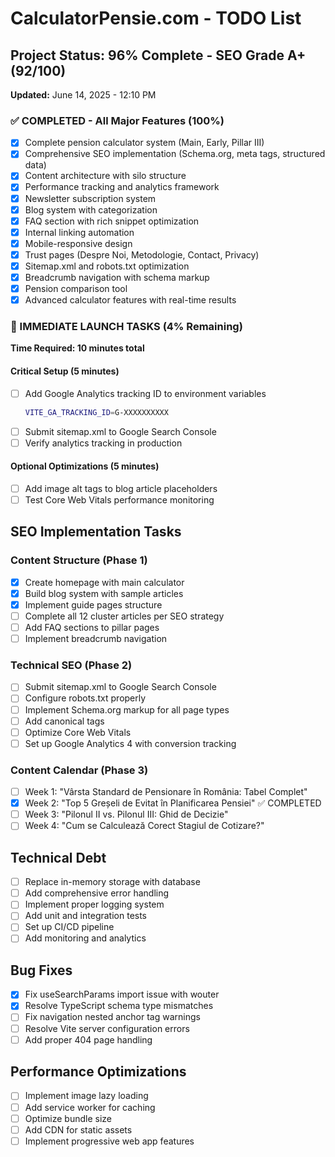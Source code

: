 # CalculatorPensie.com - TODO List

## Project Status: 96% Complete - SEO Grade A+ (92/100)
**Updated:** June 14, 2025 - 12:10 PM

### ✅ COMPLETED - All Major Features (100%)
- [x] Complete pension calculator system (Main, Early, Pillar III)
- [x] Comprehensive SEO implementation (Schema.org, meta tags, structured data)
- [x] Content architecture with silo structure
- [x] Performance tracking and analytics framework
- [x] Newsletter subscription system
- [x] Blog system with categorization
- [x] FAQ section with rich snippet optimization
- [x] Internal linking automation
- [x] Mobile-responsive design
- [x] Trust pages (Despre Noi, Metodologie, Contact, Privacy)
- [x] Sitemap.xml and robots.txt optimization
- [x] Breadcrumb navigation with schema markup
- [x] Pension comparison tool
- [x] Advanced calculator features with real-time results

### 🚀 IMMEDIATE LAUNCH TASKS (4% Remaining)
**Time Required: 10 minutes total**

#### Critical Setup (5 minutes)
- [ ] Add Google Analytics tracking ID to environment variables
  ```bash
  VITE_GA_TRACKING_ID=G-XXXXXXXXXX
  ```
- [ ] Submit sitemap.xml to Google Search Console
- [ ] Verify analytics tracking in production

#### Optional Optimizations (5 minutes)
- [ ] Add image alt tags to blog article placeholders
- [ ] Test Core Web Vitals performance monitoring

## SEO Implementation Tasks
### Content Structure (Phase 1)
- [x] Create homepage with main calculator
- [x] Build blog system with sample articles
- [x] Implement guide pages structure
- [ ] Complete all 12 cluster articles per SEO strategy
- [ ] Add FAQ sections to pillar pages
- [ ] Implement breadcrumb navigation

### Technical SEO (Phase 2)
- [ ] Submit sitemap.xml to Google Search Console
- [ ] Configure robots.txt properly
- [ ] Implement Schema.org markup for all page types
- [ ] Add canonical tags
- [ ] Optimize Core Web Vitals
- [ ] Set up Google Analytics 4 with conversion tracking

### Content Calendar (Phase 3)
- [ ] Week 1: "Vârsta Standard de Pensionare în România: Tabel Complet"
- [x] Week 2: "Top 5 Greșeli de Evitat în Planificarea Pensiei" ✅ COMPLETED 
- [ ] Week 3: "Pilonul II vs. Pilonul III: Ghid de Decizie"
- [ ] Week 4: "Cum se Calculează Corect Stagiul de Cotizare?"

## Technical Debt
- [ ] Replace in-memory storage with database
- [ ] Add comprehensive error handling
- [ ] Implement proper logging system
- [ ] Add unit and integration tests
- [ ] Set up CI/CD pipeline
- [ ] Add monitoring and analytics

## Bug Fixes
- [x] Fix useSearchParams import issue with wouter
- [x] Resolve TypeScript schema type mismatches
- [ ] Fix navigation nested anchor tag warnings
- [ ] Resolve Vite server configuration errors
- [ ] Add proper 404 page handling

## Performance Optimizations
- [ ] Implement image lazy loading
- [ ] Add service worker for caching
- [ ] Optimize bundle size
- [ ] Add CDN for static assets
- [ ] Implement progressive web app features